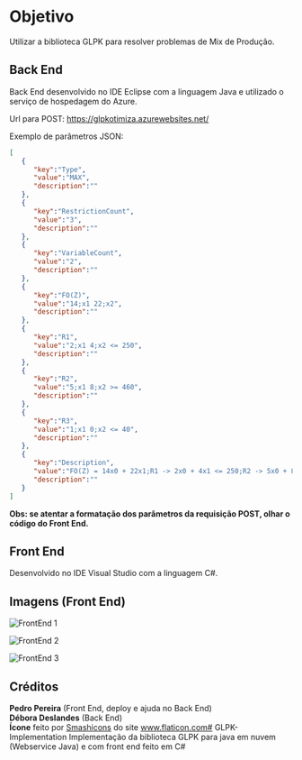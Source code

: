 # Objetivo

Utilizar a biblioteca GLPK para resolver problemas de Mix de Produção.

## Back End

Back End desenvolvido no IDE Eclipse com a linguagem Java e utilizado o serviço de hospedagem do Azure.

Url para POST: https://glpkotimiza.azurewebsites.net/

Exemplo de parâmetros JSON:

```json
[  
   {  
      "key":"Type",
      "value":"MAX",
      "description":""
   },
   {  
      "key":"RestrictionCount",
      "value":"3",
      "description":""
   },
   {  
      "key":"VariableCount",
      "value":"2",
      "description":""
   },
   {  
      "key":"FO(Z)",
      "value":"14;x1 22;x2",
      "description":""
   },
   {  
      "key":"R1",
      "value":"2;x1 4;x2 <= 250",
      "description":""
   },
   {  
      "key":"R2",
      "value":"5;x1 8;x2 >= 460",
      "description":""
   },
   {  
      "key":"R3",
      "value":"1;x1 0;x2 <= 40",
      "description":""
   },
   {  
      "key":"Description",
      "value":"FO(Z) = 14x0 + 22x1;R1 -> 2x0 + 4x1 <= 250;R2 -> 5x0 + 8x1 >= 460;R3 -> 1x0 + 0x1 <= 40;",
      "description":""
   }
]
```

**Obs: se atentar a formatação dos parâmetros da requisição POST, olhar o código do Front End.**

## Front End

Desenvolvido no IDE Visual Studio com a linguagem C#.

## Imagens (Front End)

![FrontEnd 1](https://imgur.com/T6hsroc.png)

![FrontEnd 2](https://imgur.com/50xHw5K.png)

![FrontEnd 3](https://imgur.com/sL9YxKC.png)

## Créditos

**Pedro Pereira** (Front End, deploy e ajuda no Back End)  
**Débora Deslandes** (Back End)  
**Ícone** feito por [Smashicons](https://www.flaticon.com/authors/smashicons "Smashicons") do site www.flaticon.com# GLPK-Implementation
Implementação da biblioteca GLPK para java em nuvem (Webservice Java) e com front end feito em C#
